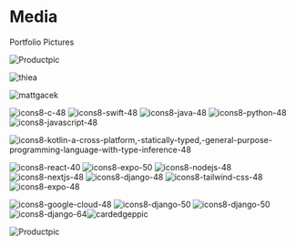 # Media
Portfolio Pictures

![Productpic](https://github.com/magacek/Media/assets/70607808/a1544a4f-e764-4c4b-99dc-551a2f9e9c4f)


![thiea](https://github.com/magacek/Media/assets/70607808/de14c67e-949e-47a2-8be6-8b65187546a8)

![mattgacek](https://github.com/magacek/Media/assets/70607808/1dc76004-a24e-4d7d-975f-4e08081eb4e7)

![icons8-c-48](https://github.com/magacek/Media/assets/70607808/4010f1d6-c81e-434f-b40a-6ac426d7aaa6)
![icons8-swift-48](https://github.com/magacek/Media/assets/70607808/d3c6f64f-0d95-43fb-9a2d-a0fa56ebc521)
![icons8-java-48](https://github.com/magacek/Media/assets/70607808/59732b05-69dc-4f2a-a978-9c5950f52d8e)
![icons8-python-48](https://github.com/magacek/Media/assets/70607808/c58c208f-877d-4c1d-a2e0-d451783f4021)
![icons8-javascript-48](https://github.com/magacek/Media/assets/70607808/bb8fb12e-df11-41bf-ba68-41aa2c75e68a)

![icons8-kotlin-a-cross-platform,-statically-typed,-general-purpose-programming-language-with-type-inference-48](https://github.com/magacek/Media/assets/70607808/e9e8604b-b98d-4956-86d4-1fde77ef52fb)

![icons8-react-40](https://github.com/magacek/Media/assets/70607808/ef07bffe-bcba-4c4f-94a9-d2ae3795ff1e)
![icons8-expo-50](https://github.com/magacek/Media/assets/70607808/a1b8923e-b27b-49ac-8e5e-d035f64f1858)
![icons8-nodejs-48](https://github.com/magacek/Media/assets/70607808/227cafa2-9514-4433-9208-f44e03ffa74f)
![icons8-nextjs-48](https://github.com/magacek/Media/assets/70607808/3c4184df-b0c3-4b6d-98f8-79e7f5bd50a1)
![icons8-django-48](https://github.com/magacek/Media/assets/70607808/7d5c2dc9-20b5-480b-b4be-721eacc1b12e)
![icons8-tailwind-css-48](https://github.com/magacek/Media/assets/70607808/fd18da0c-1f55-4a91-94fb-fd315cc2d33f)![icons8-expo-48](https://github.com/magacek/Media/assets/70607808/ca9a6467-6142-40e7-813b-802cb9ee2c74)

![icons8-google-cloud-48](https://github.com/magacek/Media/assets/70607808/b881ccbb-2013-4ebe-b176-54337ed1c937)
![icons8-django-50](https://github.com/magacek/Media/assets/70607808/6aed322a-eb01-4704-948d-e47ddc550ef0)
![icons8-django-50](https://github.com/magacek/Media/assets/70607808/ef80f527-e2d0-43d8-a42f-34727dd1565b)
![icons8-django-64](https://github.com/magacek/Media/assets/70607808/1e7e3aed-682b-4106-bf73-e99ee9dc7b38)![cardedgeppic](https://github.com/magacek/Media/assets/70607808/44316f02-1227-4c55-8c65-4f66f987e6d3)

![Productpic](https://github.com/magacek/Media/assets/70607808/5537de71-9544-40c1-9497-266c444b8533)


